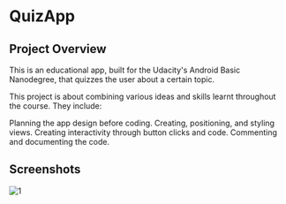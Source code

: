 # QuizApp

## Project Overview 

This is an educational app, built for the Udacity's Android Basic Nanodegree, that quizzes the user about a certain topic.

This project is about combining various ideas and skills learnt throughout the course. They include:

Planning the app design before coding.
Creating, positioning, and styling views.
Creating interactivity through button clicks and code.
Commenting and documenting the code.

## Screenshots

![1](https://user-images.githubusercontent.com/26073533/111796323-5c66a680-88c8-11eb-917b-df5474c3aca4.jpg)
